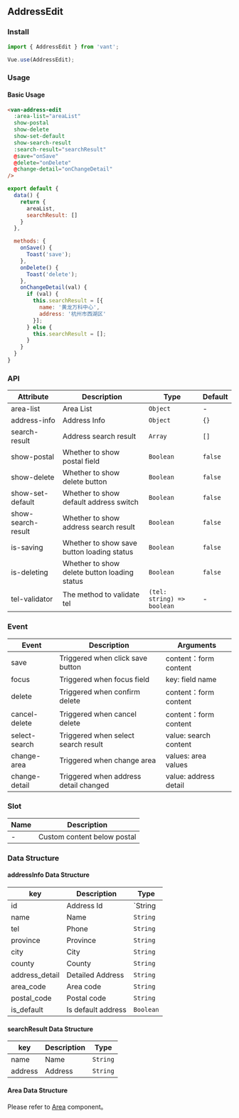 ## AddressEdit

### Install
``` javascript
import { AddressEdit } from 'vant';

Vue.use(AddressEdit);
```

### Usage

#### Basic Usage


```html
<van-address-edit
  :area-list="areaList"
  show-postal
  show-delete
  show-set-default
  show-search-result
  :search-result="searchResult"
  @save="onSave"
  @delete="onDelete"
  @change-detail="onChangeDetail"
/>
```

```javascript
export default {
  data() {
    return {
      areaList,
      searchResult: []
    }
  },

  methods: {
    onSave() {
      Toast('save');
    },
    onDelete() {
      Toast('delete');
    },
    onChangeDetail(val) {
      if (val) {
        this.searchResult = [{
          name: '黄龙万科中心',
          address: '杭州市西湖区'
        }];
      } else {
        this.searchResult = [];
      }
    }
  }
}
```


### API

| Attribute | Description | Type | Default |
|-----------|-----------|-----------|-------------|
| area-list | Area List | `Object` | - |
| address-info | Address Info | `Object` | `{}` |
| search-result | Address search result | `Array` | `[]` |
| show-postal | Whether to show postal field | `Boolean` | `false` |
| show-delete | Whether to show delete button | `Boolean` | `false` |
| show-set-default | Whether to show default address switch | `Boolean` | `false` |
| show-search-result | Whether to show address search result | `Boolean` | `false` |
| is-saving | Whether to show save button loading status | `Boolean` | `false` |
| is-deleting | Whether to show delete button loading status | `Boolean` | `false` |
| tel-validator | The method to validate tel | `(tel: string) => boolean` | - |

### Event

| Event | Description | Arguments |
|-----------|-----------|-----------|
| save | Triggered when click save button | content：form content |
| focus | Triggered when focus field | key: field name |
| delete | Triggered when confirm delete | content：form content |
| cancel-delete | Triggered when cancel delete | content：form content |
| select-search | Triggered when select search result | value: search content |
| change-area | Triggered when change area | values: area values |
| change-detail | Triggered when address detail changed | value: address detail |

### Slot

| Name | Description |
|-----------|-----------|
| - | Custom content below postal |

### Data Structure

#### addressInfo Data Structure
| key | Description | Type |
|-----------|-----------|-----------|
| id | Address Id | `String | Number` |
| name | Name | `String` |
| tel | Phone | `String` |
| province | Province | `String` |
| city | City | `String` |
| county | County | `String` |
| address_detail | Detailed Address | `String` |
| area_code | Area code | `String` |
| postal_code | Postal code | `String` |
| is_default | Is default address | `Boolean` |

#### searchResult Data Structure
| key | Description | Type |
|-----------|-----------|-----------|
| name | Name | `String` |
| address | Address | `String` |

#### Area Data Structure
Please refer to [Area](#/en-US/area) component。
